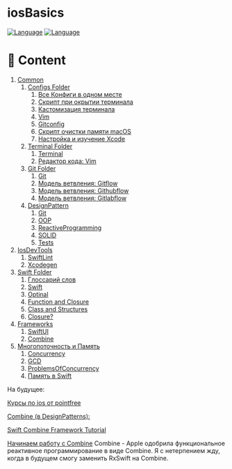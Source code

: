 # iosBasics

[![Language](https://img.shields.io/badge/Language-Swift-brightgreen)]()
[![Language](https://img.shields.io/badge/Language-Swift-green&logo=Swift.svg)]()

# 📝 Content

1. [Common](/Common)
    1.  [Configs Folder](/Common/Configs)
        1. [Все Конфиги в одном месте](/Common/Configs/AllStartingConfigs.md)
        2. [Скрипт при окрытии терминала](/Common/Configs/bashrc.md)
        3. [Кастомизация терминала](/Common/Configs/Terminal%2BiTerm2/HowToUseCustomProfileFiles.md)
        4. [Vim](/Common/Configs/vimrc.md)
        5. [Gitconfig](/Common/Configs/gitconfig.md)
        6. [Скрипт очистки памяти macOS](/Common/Configs/CleanUpMac.sh)
        7. [Настройка и изучение Xcode](/Common/Configs/XcodeSetting.md)
    2. [Terminal Folder](/Common/Terminal)
        1. [Terminal](/Common/Terminal/Terminal.md) 
        2. [Редактор кода: Vim](/Common/Terminal/TextEditors.md)
    3. [Git Folder](/Common/Git)
        1.  [Git](/Common/Git/Git.md)
        2.  [Модель ветвления: Gitflow](/Common/Git/Gitflow.md)
        3.  [Модель ветвления: Githubflow](/Common/Git/Githubflow.md)
        4.  [Модель ветвления: Gitlabflow](/Common/Git/Gitlabflow.md)
    4. [DesignPattern](/DesignPattern)
        1. [Git](/Common/DesignPattern/ListOfDesignPatterns.md)
        2. [OOP](/Common/DesignPattern/OOP.md)
        3. [ReactiveProgramming](/Common/DesignPattern/ReactiveProgramming.md)
        4. [SOLID](/Common/DesignPattern/SOLID.md)
        5. [Tests](/Common/DesignPattern/Tests.md)
3. [IosDevTools](/IosDevTools)
    1. [SwiftLint](/IosDevTools/SwiftLint.md)
    2. [Xcodegen](/IosDevTools/Xcodegen.md)
4. [Swift Folder](/Swift)
    1. [Глоссарий слов](/Swift/Glossary.md)
    2. [Swift](/Swift/Swift.md)
    3. [Optinal](/Optional.md)
    4. [Function and Closure](/Swift/Function%20and%20Closure.md)
    5. [Class and Structures](/Swift/Class%20and%20Structures.md)
    6. [Closure?]()
5. [Frameworks](/Frameworks)
    1. [SwiftUI](/Frameworks/SwiftUI.md)
    2. [Combine](/Frameworks/Combine.md)
6. [Многопоточность и Память](/Многопоточность%20и%20Память)
    1. [Concurrency](/Многопоточность%20и%20Память/Concurrency.md)
    2. [GCD](/Многопоточность%20и%20Память/GCD.md)
    3. [ProblemsOfConcurrency](/Многопоточность%20и%20Память/ProblemsOfConcurrency.md)
    4. [Память в Swift](/Многопоточность%20и%20Память/Память%20в%20Swift.md)

На будущее:

[Курсы по ios от pointfree](https://www.pointfree.co/pricing)

[Combine (в DesignPatterns):](https://heckj.github.io/swiftui-notes/#download-the-project)

[Swift Combine Framework Tutorial](https://www.vadimbulavin.com/swift-combine-framework-tutorial-getting-started/)

[Начинаем работу с Combine](https://apptractor.ru/info/articles/combine-tutorial-1.html)
Combine - Apple одобрила функциональное реактивное программирование в виде Combine. Я с нетерпением жду, когда в будущем смогу заменить RxSwift на Combine.
